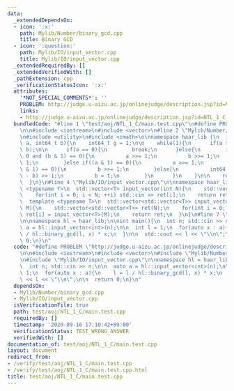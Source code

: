 ```yaml
---
data:
  _extendedDependsOn:
  - icon: ':x:'
    path: Mylib/Number/binary_gcd.cpp
    title: Binary GCD
  - icon: ':question:'
    path: Mylib/IO/input_vector.cpp
    title: Mylib/IO/input_vector.cpp
  _extendedRequiredBy: []
  _extendedVerifiedWith: []
  _pathExtension: cpp
  _verificationStatusIcon: ':x:'
  attributes:
    '*NOT_SPECIAL_COMMENTS*': ''
    PROBLEM: http://judge.u-aizu.ac.jp/onlinejudge/description.jsp?id=NTL_1_C
    links:
    - http://judge.u-aizu.ac.jp/onlinejudge/description.jsp?id=NTL_1_C
  bundledCode: "#line 1 \"test/aoj/NTL_1_C/main.test.cpp\"\n#define PROBLEM \"http://judge.u-aizu.ac.jp/onlinejudge/description.jsp?id=NTL_1_C\"\
    \n\n#include <iostream>\n#include <vector>\n#line 2 \"Mylib/Number/binary_gcd.cpp\"\
    \n#include <utility>\n#include <cmath>\n\nnamespace haar_lib {\n  int64_t binary_gcd(int64_t\
    \ a, int64_t b){\n    int64_t g = 1;\n\n    while(1){\n      if(a > b) std::swap(a,\
    \ b);\n\n      if(a == 0){\n        break;\n      }else{\n        if((a & 1) ==\
    \ 0 and (b & 1) == 0){\n          a >>= 1;\n          b >>= 1;\n          g <<=\
    \ 1;\n        }else if((a & 1) == 0){\n          a >>= 1;\n        }else if((b\
    \ & 1) == 0){\n          b >>= 1;\n        }else{\n          int64_t t = std::abs(a\
    \ - b) >> 1;\n          b = t;\n        }\n      }\n    }\n\n    return g * b;\n\
    \  }\n}\n#line 4 \"Mylib/IO/input_vector.cpp\"\n\nnamespace haar_lib {\n  template\
    \ <typename T>\n  std::vector<T> input_vector(int N){\n    std::vector<T> ret(N);\n\
    \    for(int i = 0; i < N; ++i) std::cin >> ret[i];\n    return ret;\n  }\n\n\
    \  template <typename T>\n  std::vector<std::vector<T>> input_vector(int N, int\
    \ M){\n    std::vector<std::vector<T>> ret(N);\n    for(int i = 0; i < N; ++i)\
    \ ret[i] = input_vector<T>(M);\n    return ret;\n  }\n}\n#line 7 \"test/aoj/NTL_1_C/main.test.cpp\"\
    \n\nnamespace hl = haar_lib;\n\nint main(){\n  int n; std::cin >> n;\n\n  auto\
    \ a = hl::input_vector<int>(n);\n\n  int l = 1;\n  for(auto x : a){\n    l = l\
    \ / hl::binary_gcd(l, x) * x;\n  }\n\n  std::cout << l << \"\\n\";\n\n  return\
    \ 0;\n}\n"
  code: "#define PROBLEM \"http://judge.u-aizu.ac.jp/onlinejudge/description.jsp?id=NTL_1_C\"\
    \n\n#include <iostream>\n#include <vector>\n#include \"Mylib/Number/binary_gcd.cpp\"\
    \n#include \"Mylib/IO/input_vector.cpp\"\n\nnamespace hl = haar_lib;\n\nint main(){\n\
    \  int n; std::cin >> n;\n\n  auto a = hl::input_vector<int>(n);\n\n  int l =\
    \ 1;\n  for(auto x : a){\n    l = l / hl::binary_gcd(l, x) * x;\n  }\n\n  std::cout\
    \ << l << \"\\n\";\n\n  return 0;\n}\n"
  dependsOn:
  - Mylib/Number/binary_gcd.cpp
  - Mylib/IO/input_vector.cpp
  isVerificationFile: true
  path: test/aoj/NTL_1_C/main.test.cpp
  requiredBy: []
  timestamp: '2020-09-16 17:10:42+09:00'
  verificationStatus: TEST_WRONG_ANSWER
  verifiedWith: []
documentation_of: test/aoj/NTL_1_C/main.test.cpp
layout: document
redirect_from:
- /verify/test/aoj/NTL_1_C/main.test.cpp
- /verify/test/aoj/NTL_1_C/main.test.cpp.html
title: test/aoj/NTL_1_C/main.test.cpp
---
```


